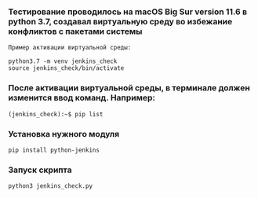 ### Тестирование проводилось на macOS Big Sur version 11.6 в python 3.7, создавал виртуальную среду во избежание конфликтов с пакетами системы
```
Пример активации виртуальной среды: 

python3.7 -m venv jenkins_check
source jenkins_check/bin/activate
```
### После активации виртуальной среды, в терминале должен изменится ввод команд. Например:
```
(jenkins_check):~$ pip list
```
### Установка нужного модуля
```
pip install python-jenkins
```
### Запуск скрипта
```
python3 jenkins_check.py
```
